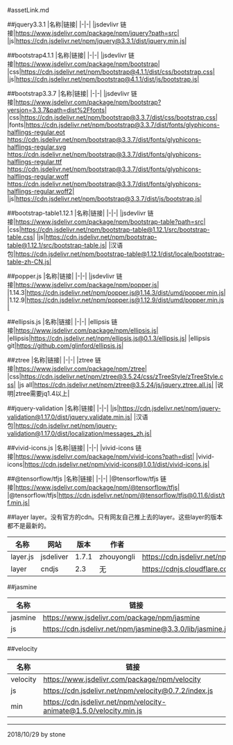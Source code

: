 #assetLink.md

##jquery3.3.1
|名称|链接|
|-|-|
|jsdevlivr 链接|https://www.jsdelivr.com/package/npm/jquery?path=src|
|js|https://cdn.jsdelivr.net/npm/jquery@3.3.1/dist/jquery.min.js|

##bootstrap4.1.1
|名称|链接|
|-|-|
|jsdevlivr 链接|https://www.jsdelivr.com/package/npm/bootstrap|
|css|https://cdn.jsdelivr.net/npm/bootstrap@4.1.1/dist/css/bootstrap.css|
|js|https://cdn.jsdelivr.net/npm/bootstrap@4.1.1/dist/js/bootstrap.js|

##bootstrap3.3.7
|名称|链接|
|-|-|
|jsdevlivr 链接|https://www.jsdelivr.com/package/npm/bootstrap?version=3.3.7&path=dist%2Ffonts|
|css|https://cdn.jsdelivr.net/npm/bootstrap@3.3.7/dist/css/bootstrap.css|
|fonts|https://cdn.jsdelivr.net/npm/bootstrap@3.3.7/dist/fonts/glyphicons-halflings-regular.eot https://cdn.jsdelivr.net/npm/bootstrap@3.3.7/dist/fonts/glyphicons-halflings-regular.svg https://cdn.jsdelivr.net/npm/bootstrap@3.3.7/dist/fonts/glyphicons-halflings-regular.ttf https://cdn.jsdelivr.net/npm/bootstrap@3.3.7/dist/fonts/glyphicons-halflings-regular.woff https://cdn.jsdelivr.net/npm/bootstrap@3.3.7/dist/fonts/glyphicons-halflings-regular.woff2|
|js|https://cdn.jsdelivr.net/npm/bootstrap@3.3.7/dist/js/bootstrap.js|

##bootstrap-table1.12.1
|名称|链接|
|-|-|
|jsdevlivr 链接|https://www.jsdelivr.com/package/npm/bootstrap-table?path=src|
|css|https://cdn.jsdelivr.net/npm/bootstrap-table@1.12.1/src/bootstrap-table.css|
|js|https://cdn.jsdelivr.net/npm/bootstrap-table@1.12.1/src/bootstrap-table.js|
|汉语包|https://cdn.jsdelivr.net/npm/bootstrap-table@1.12.1/dist/locale/bootstrap-table-zh-CN.js|

##popper.js
|名称|链接|
|-|-|
|jsdevlivr 链接|https://www.jsdelivr.com/package/npm/popper.js|
|1.14.3|https://cdn.jsdelivr.net/npm/popper.js@1.14.3/dist/umd/popper.min.js|
|1.12.9|https://cdn.jsdelivr.net/npm/popper.js@1.12.9/dist/umd/popper.min.js|

##ellipsis.js
|名称|链接|
|-|-|
|ellipsis 链接|https://www.jsdelivr.com/package/npm/ellipsis.js|
|ellipsis|https://cdn.jsdelivr.net/npm/ellipsis.js@0.1.3/ellipsis.js|
|ellipsis git|https://github.com/glinford/ellipsis.js|

##ztree
|名称|链接|
|-|-|
|ztree 链接|https://www.jsdelivr.com/package/npm/ztree|
|css|https://cdn.jsdelivr.net/npm/ztree@3.5.24/css/zTreeStyle/zTreeStyle.css|
|js all|https://cdn.jsdelivr.net/npm/ztree@3.5.24/js/jquery.ztree.all.js|
|说明|ztree需要jq1.4以上|

##jquery-validation
|名称|链接|
|-|-|
|js|https://cdn.jsdelivr.net/npm/jquery-validation@1.17.0/dist/jquery.validate.min.js|
|汉语包|https://cdn.jsdelivr.net/npm/jquery-validation@1.17.0/dist/localization/messages_zh.js|

##vivid-icons.js
|名称|链接|
|-|-|
|vivid-icons 链接|https://www.jsdelivr.com/package/npm/vivid-icons?path=dist|
|vivid-icons|https://cdn.jsdelivr.net/npm/vivid-icons@1.0.1/dist/vivid-icons.js|

##@tensorflow/tfjs
|名称|链接|
|-|-|
|@tensorflow/tfjs 链接|https://www.jsdelivr.com/package/npm/@tensorflow/tfjs|
|@tensorflow/tfjs|https://cdn.jsdelivr.net/npm/@tensorflow/tfjs@0.11.6/dist/tf.min.js|

##layer
layer。没有官方的cdn。只有网友自己推上去的layer。这些layer的版本都不是最新的。  

|名称|网站|版本|作者|链接|
|-|-|-|-|-|
|layer.js|jsdeliver|1.7.1|zhouyongli|https://cdn.jsdelivr.net/npm/layer.js@1.7.1/index.min.js|
|layer|cndjs|2.3|无|https://cdnjs.cloudflare.com/ajax/libs/layer/2.3/layer.js|

##jasmine

|名称|链接|
|-|-|
|jasmine|https://www.jsdelivr.com/package/npm/jasmine|
|js|https://cdn.jsdelivr.net/npm/jasmine@3.3.0/lib/jasmine.js|
|||  

##velocity

|名称|链接|
|-|-|
|velocity|https://www.jsdelivr.com/package/npm/velocity|
|js|https://cdn.jsdelivr.net/npm/velocity@0.7.2/index.js|
|min|https://cdn.jsdelivr.net/npm/velocity-animate@1.5.0/velocity.min.js|  















---
2018/10/29 by stone